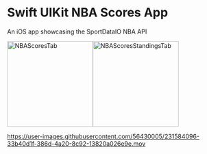 # Swift UIKit NBA Scores App

An iOS app showcasing the SportDataIO NBA API


<img width="200" alt="NBAScoresTab" src="https://user-images.githubusercontent.com/56430005/231583889-24118f69-a845-4756-860e-d1e2ef229351.png"><img width="200" alt="NBAScoresStandingsTab" src="https://user-images.githubusercontent.com/56430005/231583966-0c378c3a-445f-4b9f-a30e-c392177454ae.png">



https://user-images.githubusercontent.com/56430005/231584096-33b40d1f-386d-4a20-8c92-13820a026e9e.mov

